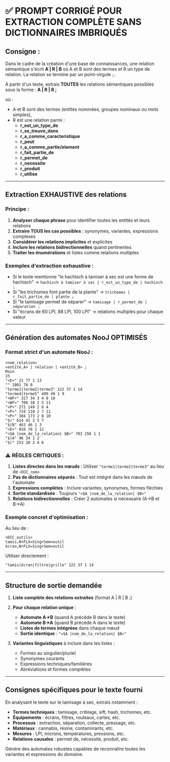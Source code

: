 # ✅ PROMPT CORRIGÉ POUR EXTRACTION COMPLÈTE SANS DICTIONNAIRES IMBRIQUÉS

## Consigne :

Dans le cadre de la création d'une base de connaissances, une relation sémantique s'écrit **A | R | B** où A et B sont des termes et R un type de relation. La relation se termine par un point-virgule `;`.

À partir d'un texte, extrais **TOUTES** les relations sémantiques possibles sous la forme :
**A | R | B ;**

où :
- A et B sont des termes (entités nommées, groupes nominaux ou mots simples),
- R est une relation parmi :
    - **r_est_un_type_de**
    - **r_se_trouve_dans** 
    - **r_a_comme_caracteristique**
    - **r_peut**
    - **r_a_comme_partie/element**
    - **r_fait_partie_de**
    - **r_permet_de**
    - **r_necessite**
    - **r_produit**
    - **r_utilise**

---

## Extraction EXHAUSTIVE des relations

### Principe : 
1. **Analyser chaque phrase** pour identifier toutes les entités et leurs relations
2. **Extraire TOUS les cas possibles** : synonymes, variantes, expressions complexes
3. **Considérer les relations implicites** et explicites
4. **Inclure les relations bidirectionnelles** quand pertinentes
5. **Traiter les énumérations** et listes comme relations multiples

### Exemples d'extraction exhaustive :
- Si le texte mentionne "le hachisch à tamiser à sec est une forme de hachisch" → `hachisch à tamiser à sec | r_est_un_type_de | hachisch ;`
- Si "les trichomes font partie de la plante" → `trichomes | r_fait_partie_de | plante ;`
- Si "le tamisage permet de séparer" → `tamisage | r_permet_de | séparation ;`
- Si "écrans de 60 LPI, 88 LPI, 100 LPI" → relations multiples pour chaque valeur

---

## Génération des automates NooJ OPTIMISÉS

### Format strict d'un automate NooJ :

```
<nom_relation>
<entité_A> | relation | <entité_B> ;
Main
15
"<E>" 21 77 1 13 
"" 1001 78 0 
"terme1|terme2|terme3" 122 37 1 14 
"terme4|terme5" 499 49 1 9 
"<WF>" 327 34 3 4 8 10 
"<WF>" 708 38 2 5 11 
"<P>" 272 149 2 6 4 
"<P>" 724 110 2 7 11 
"<P>" 384 173 2 8 10 
"$)" 614 41 2 5 7 
"$(B" 463 46 1 3 
"<E>" 816 76 1 12 
"<$A |nom_de_la_relation| $B>" 783 256 1 1 
"$(A" 96 34 1 2 
"$)" 253 28 2 4 6
```

### ⚠️ RÈGLES CRITIQUES :

1. **Listes directes dans les nœuds** : Utiliser `"terme1|terme2|terme3"` au lieu de `<DIC_nom>`
2. **Pas de dictionnaires séparés** : Tout est intégré dans les nœuds de l'automate
3. **Expressions complètes** : Inclure variantes, synonymes, formes fléchies
4. **Sortie standardisée** : Toujours `"<$A |nom_de_la_relation| $B>"`
5. **Relations bidirectionnelles** : Créer 2 automates si nécessaire (A→B et B→A)

### Exemple concret d'optimisation :

Au lieu de :
```
<DIC_outils>
tamis,N+FLX=Sing+Sem=outil
écran,N+FLX=Sing+Sem=outil
```

Utiliser directement :
```
"tamis|écran|filtre|grille" 122 37 1 14
```

---

## Structure de sortie demandée

1. **Liste complète des relations extraites** (format A | R | B ;)
2. **Pour chaque relation unique** :
   - **Automate A→B** (quand A précède B dans le texte)
   - **Automate B→A** (quand B précède A dans le texte)
   - **Listes de termes intégrées** dans chaque nœud
   - **Sortie identique** : `"<$A |nom_de_la_relation| $B>"`

3. **Variantes linguistiques** à inclure dans les listes :
   - Formes au singulier/pluriel
   - Synonymes courants
   - Expressions techniques/familières
   - Abréviations et formes complètes

---

## Consignes spécifiques pour le texte fourni

En analysant le texte sur le tamisage à sec, extrais notamment :

- **Termes techniques** : tamisage, criblage, sift, hash, trichomes, etc.
- **Équipements** : écrans, filtres, rouleaux, cartes, etc.
- **Processus** : extraction, séparation, collecte, pressage, etc.
- **Matériaux** : cannabis, résine, contaminants, etc.
- **Mesures** : LPI, microns, températures, pressions, etc.
- **Relations causales** : permet de, nécessite, produit, etc.

Génère des automates robustes capables de reconnaître toutes les variantes et expressions du domaine.